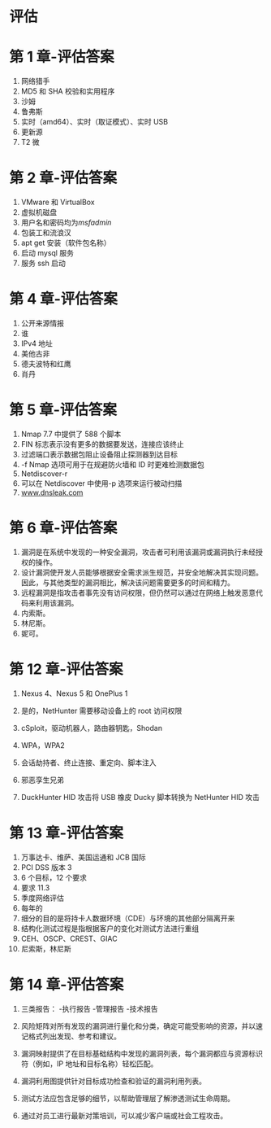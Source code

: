 # 评估

# 第 1 章-评估答案

1.  网络猎手
2.  MD5 和 SHA 校验和实用程序
3.  沙姆
4.  鲁弗斯
5.  实时（amd64）、实时（取证模式）、实时 USB
6.  更新源
7.  T2 微

# 第 2 章-评估答案

1.  VMware 和 VirtualBox
2.  虚拟机磁盘
3.  用户名和密码均为*msfadmin*
4.  包装工和流浪汉
5.  apt get 安装（软件包名称）
6.  启动 mysql 服务
7.  服务 ssh 启动

# 第 4 章-评估答案

1.  公开来源情报
2.  谁
3.  IPv4 地址
4.  美他古非
5.  德夫波特和红鹰
6.  肖丹

# 第 5 章-评估答案

1.  Nmap 7.7 中提供了 588 个脚本
2.  FIN 标志表示没有更多的数据要发送，连接应该终止
3.  过滤端口表示数据包阻止设备阻止探测器到达目标
4.  -f Nmap 选项可用于在规避防火墙和 ID 时更难检测数据包
5.  Netdiscover-r
6.  可以在 Netdiscover 中使用-p 选项来运行被动扫描
7.  www.dnsleak.com

# 第 6 章-评估答案

1.  漏洞是在系统中发现的一种安全漏洞，攻击者可利用该漏洞或漏洞执行未经授权的操作。
2.  设计漏洞使开发人员能够根据安全需求派生规范，并安全地解决其实现问题。因此，与其他类型的漏洞相比，解决该问题需要更多的时间和精力。
3.  远程漏洞是指攻击者事先没有访问权限，但仍然可以通过在网络上触发恶意代码来利用该漏洞。
4.  内索斯。
5.  林尼斯。
6.  妮可。

# 第 12 章-评估答案

1.  Nexus 4、Nexus 5 和 OnePlus 1
2.  是的，NetHunter 需要移动设备上的 root 访问权限
3.  cSploit，驱动机器人，路由器钥匙，Shodan
4.  WPA，WPA2

5.  会话劫持者、终止连接、重定向、脚本注入
6.  邪恶孪生兄弟
7.  DuckHunter HID 攻击将 USB 橡皮 Ducky 脚本转换为 NetHunter HID 攻击

# 第 13 章-评估答案

1.  万事达卡、维萨、美国运通和 JCB 国际
2.  PCI DSS 版本 3
3.  6 个目标，12 个要求
4.  要求 11.3
5.  季度网络评估
6.  每年的
7.  细分的目的是将持卡人数据环境（CDE）与环境的其他部分隔离开来
8.  结构化测试过程是指根据客户的变化对测试方法进行重组
9.  CEH、OSCP、CREST、GIAC
10.  尼索斯，林尼斯

# 第 14 章-评估答案

1.  三类报告：
    -执行报告
    -管理报告
    -技术报告
2.  风险矩阵对所有发现的漏洞进行量化和分类，确定可能受影响的资源，并以速记格式列出发现、参考和建议。
3.  漏洞映射提供了在目标基础结构中发现的漏洞列表，每个漏洞都应与资源标识符（例如，IP 地址和目标名称）轻松匹配。
4.  漏洞利用图提供针对目标成功检查和验证的漏洞利用列表。

5.  测试方法应包含足够的细节，以帮助管理层了解渗透测试生命周期。
6.  通过对员工进行最新对策培训，可以减少客户端或社会工程攻击。